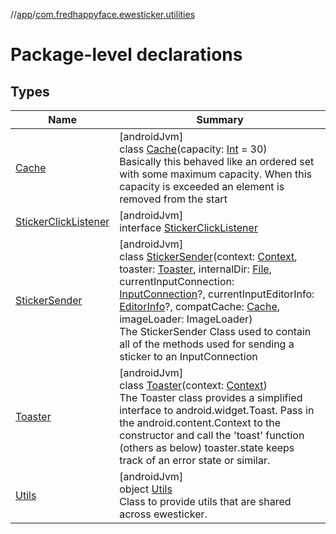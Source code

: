 //[app](../../index.md)/[com.fredhappyface.ewesticker.utilities](index.md)

# Package-level declarations

## Types

| Name | Summary |
|---|---|
| [Cache](-cache/index.md) | [androidJvm]<br>class [Cache](-cache/index.md)(capacity: [Int](https://kotlinlang.org/api/latest/jvm/stdlib/kotlin/-int/index.html) = 30)<br>Basically this behaved like an ordered set with some maximum capacity. When this capacity is exceeded an element is removed from the start |
| [StickerClickListener](-sticker-click-listener/index.md) | [androidJvm]<br>interface [StickerClickListener](-sticker-click-listener/index.md) |
| [StickerSender](-sticker-sender/index.md) | [androidJvm]<br>class [StickerSender](-sticker-sender/index.md)(context: [Context](https://developer.android.com/reference/kotlin/android/content/Context.html), toaster: [Toaster](-toaster/index.md), internalDir: [File](https://developer.android.com/reference/kotlin/java/io/File.html), currentInputConnection: [InputConnection](https://developer.android.com/reference/kotlin/android/view/inputmethod/InputConnection.html)?, currentInputEditorInfo: [EditorInfo](https://developer.android.com/reference/kotlin/android/view/inputmethod/EditorInfo.html)?, compatCache: [Cache](-cache/index.md), imageLoader: ImageLoader)<br>The StickerSender Class used to contain all of the methods used for sending a sticker to an InputConnection |
| [Toaster](-toaster/index.md) | [androidJvm]<br>class [Toaster](-toaster/index.md)(context: [Context](https://developer.android.com/reference/kotlin/android/content/Context.html))<br>The Toaster class provides a simplified interface to android.widget.Toast. Pass in the android.content.Context to the constructor and call the 'toast' function (others as below) toaster.state keeps track of an error state or similar. |
| [Utils](-utils/index.md) | [androidJvm]<br>object [Utils](-utils/index.md)<br>Class to provide utils that are shared across ewesticker. |
